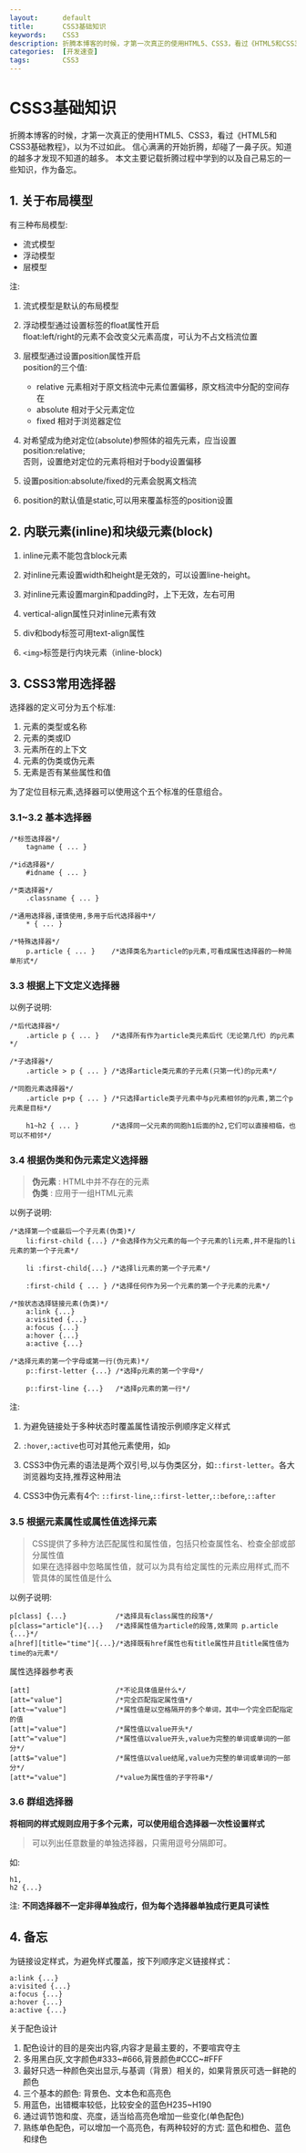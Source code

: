 ```yaml
---
layout:      default
title:       CSS3基础知识
keywords:    CSS3
description: 折腾本博客的时候，才第一次真正的使用HTML5、CSS3，看过《HTML5和CSS3基础教程》，以为不过如此。 信心满满的开始折腾，却碰了一鼻子灰。知道的越多才发现不知道的越多。 本文主要记载折腾过程中学到的以及自己易忘的一些知识，作为备忘。
categories:  [开发速查]
tags:        CSS3
---
```


# CSS3基础知识

折腾本博客的时候，才第一次真正的使用HTML5、CSS3，看过《HTML5和CSS3基础教程》，以为不过如此。 
信心满满的开始折腾，却碰了一鼻子灰。知道的越多才发现不知道的越多。
本文主要记载折腾过程中学到的以及自己易忘的一些知识，作为备忘。

## 1. 关于布局模型

有三种布局模型:

- 流式模型
- 浮动模型
- 层模型

注:

1.  流式模型是默认的布局模型  

2.  浮动模型通过设置标签的float属性开启  
    float:left/right的元素不会改变父元素高度，可认为不占文档流位置

3.  层模型通过设置position属性开启  
    position的三个值:  
    + relative 元素相对于原文档流中元素位置偏移，原文档流中分配的空间存在  
    + absolute 相对于父元素定位  
    + fixed 相对于浏览器定位  

4.  对希望成为绝对定位(absolute)参照体的祖先元素，应当设置position:relative;  
    否则，设置绝对定位的元素将相对于body设置偏移

5.  设置position:absolute/fixed的元素会脱离文档流

6.  position的默认值是static,可以用来覆盖标签的position设置

## 2. 内联元素(inline)和块级元素(block)

1. inline元素不能包含block元素

2. 对inline元素设置width和height是无效的，可以设置line-height。

3. 对inline元素设置margin和padding时，上下无效，左右可用　

4. vertical-align属性只对inline元素有效

5. div和body标签可用text-align属性

6. `<img>`标签是行内块元素（inline-block)

## 3. CSS3常用选择器

选择器的定义可分为五个标准:

1. 元素的类型或名称
2. 元素的类或ID
3. 元素所在的上下文
4. 元素的伪类或伪元素
5. 无素是否有某些属性和值

为了定位目标元素,选择器可以使用这个五个标准的任意组合。

### 3.1~3.2 基本选择器

    /*标签选择器*/
        tagname { ... }

    /*id选择器*/
        #idname { ... }

    /*类选择器*/
        .classname { ... }

    /*通用选择器,谨慎使用,多用于后代选择器中*/
        * { ... }

    /*特殊选择器*/
        p.article { ... }    /*选择类名为article的p元素,可看成属性选择器的一种简单形式*/

### 3.3 根据上下文定义选择器

以例子说明:

    /*后代选择器*/
        .article p { ... }   /*选择所有作为article类元素后代（无论第几代）的p元素*/

    /*子选择器*/
        .article > p { ... } /*选择article类元素的子元素(只第一代)的p元素*/
    
    /*同胞元素选择器*/
        .article p+p { ... } /*只选择article类子元素中与p元素相邻的p元素,第二个p元素是目标*/

        h1~h2 { ... }        /*选择同一父元素的同胞h1后面的h2,它们可以直接相临，也可以不相邻*/
    
### 3.4 根据伪类和伪元素定义选择器

> **伪元素** : HTML中并不存在的元素  
> **伪类**   : 应用于一组HTML元素

以例子说明:

    /*选择第一个或最后一个子元素(伪类)*/
        li:first-child {...} /*会选择作为父元素的每一个子元素的li元素,并不是指的li元素的第一个子元素*/

        li :first-child{...} /*选择li元素的第一个子元素*/

        :first-child { ... } /*选择任何作为另一个元素的第一个子元素的元素*/

    /*按状态选择链接元素(伪类)*/
        a:link {...}         
        a:visited {...}      
        a:focus {...}
        a:hover {...}
        a:active {...}

    /*选择元素的第一个字母或第一行(伪元素)*/
        p::first-letter {...} /*选择p元素的第一个字母*/

        p::first-line {...}   /*选择p元素的第一行*/
        
注:

1. 为避免链接处于多种状态时覆盖属性请按示例顺序定义样式
2. `:hover`,`:active`也可对其他元素使用，如`p`

3. CSS3中伪元素的语法是两个双引号,以与伪类区分，如`::first-letter`。各大浏览器均支持,推荐这种用法
4. CSS3中伪元素有4个: `::first-line`,`::first-letter`,`::before`,`::after` 

### 3.5 根据元素属性或属性值选择元素

> CSS提供了多种方法匹配属性和属性值，包括只检查属性名、检查全部或部分属性值  
> 如果在选择器中忽略属性值，就可以为具有给定属性的元素应用样式,而不管具体的属性值是什么

以例子说明:

    p[class] {...}            /*选择具有class属性的段落*/
    p[class="article"]{...}   /*选择属性值为article的段落,效果同 p.article {...}*/
    a[href][title="time"]{...}/*选择既有href属性也有title属性并且title属性值为time的a元素*/

属性选择器参考表

    [att]                     /*不论具体值是什么*/
    [att="value"]             /*完全匹配指定属性值*/
    [att~="value"]            /*属性值是以空格隔开的多个单词，其中一个完全匹配指定的值
    [att|="value"]            /*属性值以value开头*/
    [att^="value"]            /*属性值以value开头,value为完整的单词或单词的一部分*/
    [att$="value"]            /*属性值以value结尾,value为完整的单词或单词的一部分*/
    [att*="value"]            /*value为属性值的子字符串*/

### 3.6 群组选择器

**将相同的样式规则应用于多个元素，可以使用组合选择器一次性设置样式**

> 可以列出任意数量的单独选择器，只需用逗号分隔即可。

如:

    h1,  
    h2 {...}               

注: **不同选择器不一定非得单独成行，但为每个选择器单独成行更具可读性**

## 4. 备忘

为链接设定样式，为避免样式覆盖，按下列顺序定义链接样式：

    a:link {...}
    a:visited {...} 
    a:focus {...} 
    a:hover {...}
    a:active {...}

关于配色设计

1. 配色设计的目的是突出内容,内容才是最主要的，不要喧宾夺主
2. 多用黑白灰,文字颜色#333~#666,背景颜色#CCC~#FFF 
3. 最好只选一种颜色突出显示,与基调（背景）相关的，如果背景灰可选一鲜艳的颜色
4. 三个基本的颜色: 背景色、文本色和高亮色
5. 用蓝色，出错概率较低，比较安全的蓝色H235~H190 
6. 通过调节饱和度、亮度，适当给高亮色增加一些变化(单色配色)
7. 熟练单色配色，可以增加一个高亮色，有两种较好的方式: 蓝色和橙色、蓝色和绿色 
